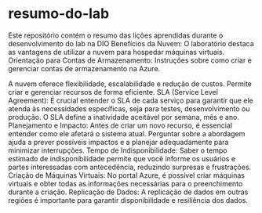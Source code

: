 # resumo-do-lab
Este repositório contém o resumo das lições aprendidas durante o desenvolvimento do lab na DIO
Benefícios da Nuvem: O laboratório destaca as vantagens de utilizar a nuvem para hospedar máquinas virtuais.
Orientação para Contas de Armazenamento: Instruções sobre como criar e gerenciar contas de armazenamento na Azure.

A nuvem oferece flexibilidade, escalabilidade e redução de custos. Permite criar e gerenciar recursos de forma eficiente.
SLA (Service Level Agreement): É crucial entender o SLA de cada serviço para garantir que ele atenda às necessidades específicas, seja para testes, desenvolvimento ou produção. O SLA define a inatividade aceitável por semana, mês e ano.
Planejamento e Impacto: Antes de criar um novo recurso, é essencial entender como ele afetará o sistema atual. Perguntar sobre a abordagem ajuda a prever possíveis impactos e a planejar adequadamente para minimizar interrupções.
Tempo de Indisponibilidade: Saber o tempo estimado de indisponibilidade permite que você informe os usuários e partes interessadas com antecedência, reduzindo surpresas e frustrações.
Criação de Máquinas Virtuais: No portal Azure, é possível criar máquinas virtuais e obter todas as informações necessárias para o preenchimento durante a criação.
Replicação de Dados: A replicação de dados em outras regiões é importante para garantir disponibilidade e resiliência dos dados.
